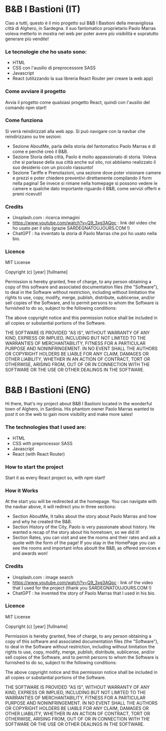 # B&B I Bastioni (IT)
Ciao a tutti, questo è il mio progetto sul B&B I Bastioni della meravigliosa città di Alghero, in Sardegna.
Il suo fantomatico proprietario Paolo Marras voleva metterlo in mostra nel web per poter avere più visibilità e sopratutto generare più vendite! 
### Le tecnologie che ho usato sono:
* HTML
* CSS con l'ausilio di preprocessore SASS
* Javascript
* React (utilizzando la sua libreria React Router per creare la web app)
### Come avviare il progetto
Avvia il progetto come qualsiasi progetto React, quindi con l'ausilio del comando npm start!
### Come funziona
Si verrà reindirizzati alla web app. Si può navigare con la navbar che reindirizzano su tre sezioni:
* Sezione AboutMe, parla della storia del fantomatico Paolo Marras e di come e perchè creò il B&B.
* Sezione Storia della città, Paolo è molto appassionato di storia. Voleva che si parlasse della sua città anche sul sito, noi abbiiamo realizzato il suo desiderio con un piccolo riassunto!
* Sezione Tariffe e Prenotazioni, una sezione dove poter visionare camere e prezzi e poter chiedere preventivi direttamente compilando il form nella pagina!
Se invece si rimane nella homepage si possono vedere le camere e qualche dato importante riguardo il B&B, come servizi offerti e premi ricevuti!
### Credits
* Unsplash.com : ricerca immagini
* https://www.youtube.com/watch?v=Q9_3xg3AQpc : link del video che ho usato per il sito (grazie SARDEGNATOUJOURS.COM !)
* ChatGPT : ha inventato la storia di Paolo Marras che poi ho usato nella bio.
### Licence
MIT License

Copyright (c) [year] [fullname]

Permission is hereby granted, free of charge, to any person obtaining a copy
of this software and associated documentation files (the "Software"), to deal
in the Software without restriction, including without limitation the rights
to use, copy, modify, merge, publish, distribute, sublicense, and/or sell
copies of the Software, and to permit persons to whom the Software is
furnished to do so, subject to the following conditions:

The above copyright notice and this permission notice shall be included in all
copies or substantial portions of the Software.

THE SOFTWARE IS PROVIDED "AS IS", WITHOUT WARRANTY OF ANY KIND, EXPRESS OR
IMPLIED, INCLUDING BUT NOT LIMITED TO THE WARRANTIES OF MERCHANTABILITY,
FITNESS FOR A PARTICULAR PURPOSE AND NONINFRINGEMENT. IN NO EVENT SHALL THE
AUTHORS OR COPYRIGHT HOLDERS BE LIABLE FOR ANY CLAIM, DAMAGES OR OTHER
LIABILITY, WHETHER IN AN ACTION OF CONTRACT, TORT OR OTHERWISE, ARISING FROM,
OUT OF OR IN CONNECTION WITH THE SOFTWARE OR THE USE OR OTHER DEALINGS IN THE
SOFTWARE.


# B&B I Bastioni (ENG)
Hi there, that's my project about B&B I Bastioni located in the wonderful town of Alghero, in Sardinia.
His phantom owner Paolo Marras wanted to post it on the web to gain more visibility and make more sales! 
### The technologies that I used are:
* HTML
* CSS with preprocessor SASS
* Javascript
* React (with React Router)
### How to start the project
Start it as every React project so, with npm start!
### How it Works
At the start you will be redirected at the homepage. You can navigate with the navbar above, it will redirect you in three sections:
* Section AboutMe, It talks about the story about Paolo Marras and how and why he created the B&B.
* Section History of the City, Paolo is very passionate about history. He wanted a recap of the story about his hometown, so we did it!
* Section Rates, you can visit and see the rooms and their rates and ask a quote with the form of the page!
If you stay in the HomePage you can see the rooms and important infos aboutt the B&B, as offered services e and awards won!
### Credits
* Unsplash.com : image search
* https://www.youtube.com/watch?v=Q9_3xg3AQpc : link of the video that I used for the project (thank you SARDEGNATOUJOURS.COM !)
* ChatGPT : he invented the story of Paolo Marras that I used in his bio.
### Licence
MIT License

Copyright (c) [year] [fullname]

Permission is hereby granted, free of charge, to any person obtaining a copy
of this software and associated documentation files (the "Software"), to deal
in the Software without restriction, including without limitation the rights
to use, copy, modify, merge, publish, distribute, sublicense, and/or sell
copies of the Software, and to permit persons to whom the Software is
furnished to do so, subject to the following conditions:

The above copyright notice and this permission notice shall be included in all
copies or substantial portions of the Software.

THE SOFTWARE IS PROVIDED "AS IS", WITHOUT WARRANTY OF ANY KIND, EXPRESS OR
IMPLIED, INCLUDING BUT NOT LIMITED TO THE WARRANTIES OF MERCHANTABILITY,
FITNESS FOR A PARTICULAR PURPOSE AND NONINFRINGEMENT. IN NO EVENT SHALL THE
AUTHORS OR COPYRIGHT HOLDERS BE LIABLE FOR ANY CLAIM, DAMAGES OR OTHER
LIABILITY, WHETHER IN AN ACTION OF CONTRACT, TORT OR OTHERWISE, ARISING FROM,
OUT OF OR IN CONNECTION WITH THE SOFTWARE OR THE USE OR OTHER DEALINGS IN THE
SOFTWARE.
